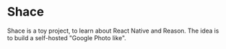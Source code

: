# Shace

Shace is a toy project, to learn about React Native and Reason.
The idea is to build a self-hosted "Google Photo like".

